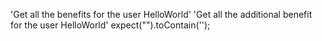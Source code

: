 'Get all the benefits for the user HelloWorld'
'Get all the additional benefit for the user HelloWorld'
expect("").toContain('');